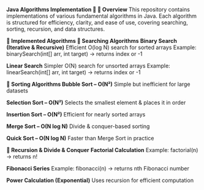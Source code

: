 **Java Algorithms Implementation 🚀
📌 Overview**
This repository contains implementations of various fundamental algorithms in Java. Each algorithm is structured for efficiency, clarity, and ease of use, covering searching, sorting, recursion, and data structures.

**📖 Implemented Algorithms
🔹 Searching Algorithms**
**Binary Search (Iterative & Recursive)**
  Efficient O(log N) search for sorted arrays
  Example: binarySearch(int[] arr, int target) → returns index or -1

**Linear Search**
  Simpler O(N) search for unsorted arrays
  Example: linearSearch(int[] arr, int target) → returns index or -1
  
**🔹 Sorting Algorithms
Bubble Sort – O(N²)**
  Simple but inefficient for large datasets
  
**Selection Sort – O(N²)**
  Selects the smallest element & places it in order

**Insertion Sort – O(N²)**
  Efficient for nearly sorted arrays
  
**Merge Sort – O(N log N)**
  Divide & conquer-based sorting
  
**Quick Sort – O(N log N)**
  Faster than Merge Sort in practice
  
**🔹 Recursion & Divide & Conquer**
**Factorial Calculation**
  Example: factorial(n) → returns n!

**Fibonacci Series**
  Example: fibonacci(n) → returns nth Fibonacci number
  
**Power Calculation (Exponential)**
  Uses recursion for efficient computation
